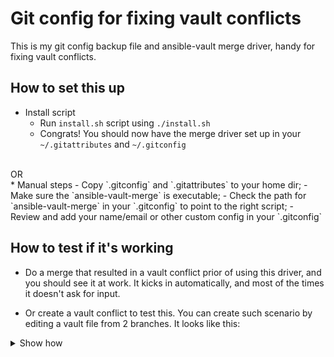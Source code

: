 # Git config for fixing vault conflicts
This is my git config backup file and ansible-vault merge driver, handy for fixing vault conflicts. 

## How to set this up 

* Install script
	- Run `install.sh` script using `./install.sh`
	- Congrats! You should now have the merge driver set up in your `~/.gitattributes` and `~/.gitconfig`
</br>	
OR
</br>
* Manual steps
	- Copy `.gitconfig` and `.gitattributes` to your home dir;
	- Make sure the `ansible-vault-merge` is executable;
	- Check the path for `ansible-vault-merge` in your `.gitconfig` to point to the right script;
	- Review and add your name/email or other custom config in your `.gitconfig`

## How to test if it's working

* Do a merge that resulted in a vault conflict prior of using this driver, and you should see it at work. It kicks in automatically, and most of the times it doesn't ask for input.

* Or create a vault conflict to test this. You can create such scenario by editing a vault file from 2 branches. It looks like this:


<details><summary>Show how</summary>
<p>
	
    - Create a branch from your `develop` or `master` <br>
    `git checkout -b aaa`
    - Create a vault file and write 2 lines in it <br>
    `vim secrets.vault` <br>
    write
        ~~~~
        aaa : aaa
        bbb : bbb

    - Encrypt the file using ansible-vault <br>
     `ansible-vault encrypt secrets.vault`
    - Commit the changes <br>
    `git add . &&  git commit -am "1st commit from aaa"`
    - Move to another branch now, branched off of master or develop
    `git checkout -b bbb develop`
    - Repeat the steps from branch aaa, but using a new line ccc<br>
    `vim secrets.vault` <br>
        ~~~~
        bbb : bbb
        ccc : ccc

    - Encrypt the file from bbb <br>
    `ansible-vault encrypt secrets.vault`
    - Commit<br>
    `git add . &&  git commit -am "1st commit on bbb"`<br>
    `git status`
    - Merge aaa into bbb<br>
     `git merge --no-edit aaa`
    - Double check your changes using
        ~~~~
        $ cat secrets.vault 
        $ANSIBLE_VAULT;1.1;AES256
        64313536383536353364626664323935613363663461653461323737616665333263326233656335
        6161636566316139373461653662626135663865303936620a323438633839636432343066333338
        38336439646261643866383039646562656165646462356261383661303539306539306135323933
        3434393265323738380a306633353638643435343665333836633634613139633963643465303338
        65653966323636303838663738393664626134323137646635343839663161303736
    
        $ ansible-vault view secrets.vault 
        bbb : bbb
        ccc : ccc
        aaa : aaa
    - Congrats! 


</p>
</details>
